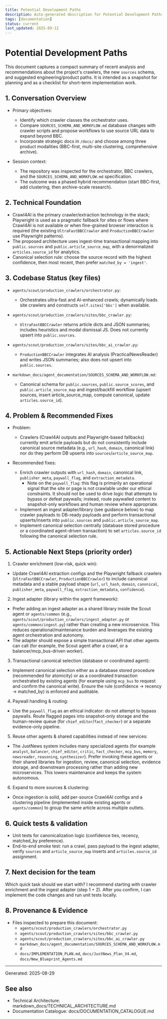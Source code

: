 ```yaml
---
title: Potential Development Paths
description: Auto-generated description for Potential Development Paths
tags: [documentation]
status: current
last_updated: 2025-09-12
---
```


# Potential Development Paths

This document captures a compact summary of recent analysis and recommendations about the project's crawlers, the new `sources` schema, and suggested engineering/product paths. It is intended as a snapshot for planning and as a checklist for short-term implementation work.

## 1. Conversation Overview

- Primary objectives:
  - Identify which crawler classes the orchestrator uses.
  - Compare `SOURCES_SCHEMA_AND_WORKFLOW.md` database changes with crawler scripts and propose workflows to use source URL data to expand beyond BBC.
  - Incorporate strategic docs in `/docs/` and choose among three product modalities (BBC-first, multi-site clustering, comprehensive archive).

- Session context:
  - The repository was inspected for the orchestrator, BBC crawlers, and the `SOURCES_SCHEMA_AND_WORKFLOW.md` specification.
  - The outcome was a phased hybrid recommendation (start BBC-first, add clustering, then archive-scale research).

## 2. Technical Foundation

- Crawl4AI is the primary crawler/extraction technology in the stack; Playwright is used as a pragmatic fallback for sites or flows where Crawl4AI is not available or when fine-grained browser interaction is required (the existing `UltraFastBBCCrawler` and `ProductionBBCCrawler` use Playwright patterns).
- The proposed architecture uses ingest-time transactional mapping into `public.sources` and `public.article_source_map`, with a denormalized `articles.source_id` for analytics.
- Canonical selection rule: choose the source record with the highest confidence, then most recent, then prefer `matched_by = 'ingest'`.

## 3. Codebase Status (key files)

- `agents/scout/production_crawlers/orchestrator.py`:
  - Orchestrates ultra-fast and AI-enhanced crawls; dynamically loads site crawlers and constructs `self.sites['bbc']` when available.

- `agents/scout/production_crawlers/sites/bbc_crawler.py`:
  - `UltraFastBBCCrawler` returns article dicts and JSON summaries; includes heuristics and modal dismissal JS. Does not currently upsert into `public.sources`.

- `agents/scout/production_crawlers/sites/bbc_ai_crawler.py`:
  - `ProductionBBCCrawler` integrates AI analysis (PracticalNewsReader) and writes JSON summaries; also does not upsert into `public.sources`.

- `markdown_docs/agent_documentation/SOURCES_SCHEMA_AND_WORKFLOW.md`:
  - Canonical schema for `public.sources`, `public.source_scores`, and `public.article_source_map` and ingest/backfill workflow (upsert sources, insert article_source_map, compute canonical, update `articles.source_id`).

## 4. Problem & Recommended Fixes

- Problem:
  - Crawlers (Crawl4AI outputs and Playwright-based fallbacks) currently emit article payloads but do not consistently include canonical source metadata (e.g., `url_hash`, `domain`, canonical link) nor do they perform DB upserts into `sources`/`article_source_map`.

- Recommended fixes:
  - Enrich crawler outputs with `url_hash`, `domain`, canonical link, `publisher_meta`, `paywall_flag`, and `extraction_metadata`.
    - Note on the `paywall_flag`: this flag is primarily an operational signal that the site or page is not crawlable under our ethical constraints. It should not be used to drive logic that attempts to bypass or defeat paywalls; instead, route paywalled content to snapshot-only workflows and human review where appropriate.
  - Implement an ingest adapter/library (see guidance below) to map crawler payloads to DB-ready payloads and perform transactional upserts/inserts into `public.sources` and `public.article_source_map`.
  - Implement canonical selection centrally (database stored procedure or a coordinated agent-driven transaction) to set `articles.source_id` following the canonical selection rule.

## 5. Actionable Next Steps (priority order)

1. Crawler enrichment (low-risk, quick win):
  - Update Crawl4AI extraction configs and the Playwright fallback crawlers (`UltraFastBBCCrawler`, `ProductionBBCCrawler`) to include canonical metadata and a stable payload shape (`url`, `url_hash`, `domain`, `canonical`, `publisher_meta`, `paywall_flag`, `extraction_metadata`, `confidence`).

2. Ingest adapter (library within the agent framework):
  - Prefer adding an ingest adapter as a shared library inside the Scout agent or `agents/common` (e.g., `agents/scout/production_crawlers/ingest_adapter.py` or `agents/common/ingest.py`) rather than creating a new microservice. This reduces operational/maintenance burden and leverages the existing agent orchestration and autonomy.
  - The adapter should expose a simple transactional API that other agents can call (for example, the Scout agent after a crawl, or a balancer/mcp_bus-driven worker).

3. Transactional canonical selection (database or coordinated agent):
  - Implement canonical selection either as a database stored procedure (recommended for atomicity) or as a coordinated transaction orchestrated by existing agents (for example using `mcp_bus` to request and confirm the canonical write). Ensure the rule (confidence → recency → matched_by) is enforced and auditable.

4. Paywall handling & routing:
  - Use the `paywall_flag` as an ethical indicator: do not attempt to bypass paywalls. Route flagged pages into snapshot-only storage and the human-review queue (for `chief_editor`/`fact_checker`) or a separate evidence-only pipeline.

5. Reuse other agents & shared capabilities instead of new services:
  - The JustNews system includes many specialized agents (for example `analyst`, `balancer`, `chief_editor`, `critic`, `fact_checker`, `mcp_bus`, `memory`, `newsreader`, `reasoning`, `synthesizer`). Prefer invoking these agents or their shared libraries for ingestion, review, canonical selection, evidence storage, and downstream processing rather than adding new microservices. This lowers maintenance and keeps the system autonomous.

6. Expand to more sources & clustering:
  - Once ingestion is solid, add per-source Crawl4AI configs and a clustering pipeline (implemented inside existing agents or `agents/common`) to group the same article across multiple outlets.

## 6. Quick tests & validation

- Unit tests for canonicalization logic (confidence ties, recency, matched_by preference).
- End-to-end smoke test: run a crawl, pass payload to the ingest adapter, verify `sources` and `article_source_map` inserts and `articles.source_id` assignment.

## 7. Next decision for the team

Which quick task should we start with? I recommend starting with crawler enrichment and the ingest adapter (step 1 + 2). After you confirm, I can implement the code changes and run unit tests locally.

## 8. Provenance & Evidence

- Files inspected to prepare this document:
  - `agents/scout/production_crawlers/orchestrator.py`
  - `agents/scout/production_crawlers/sites/bbc_crawler.py`
  - `agents/scout/production_crawlers/sites/bbc_ai_crawler.py`
  - `markdown_docs/agent_documentation/SOURCES_SCHEMA_AND_WORKFLOW.md`
  - `docs/IMPLEMENTATION_PLAN.md`, `docs/JustNews_Plan_V4.md`, `docs/New_Blueprint_Agents.md`


---

Generated: 2025-08-29

## See also

- Technical Architecture: markdown_docs/TECHNICAL_ARCHITECTURE.md
- Documentation Catalogue: docs/DOCUMENTATION_CATALOGUE.md

